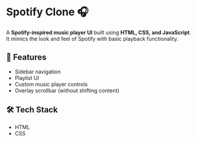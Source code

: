 # Spotify Clone 🎧

A **Spotify-inspired music player UI** built using **HTML, CSS, and JavaScript**.  
It mimics the look and feel of Spotify with basic playback functionality.

## 🚀 Features
- Sidebar navigation
- Playlist UI
- Custom music player controls
- Overlay scrollbar (without shifting content)

## 🛠️ Tech Stack
- HTML
- CSS
